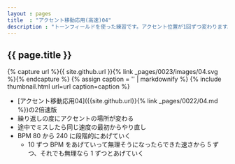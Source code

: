 ```yaml
---
layout : pages
title  : "アクセント移動応用(高速)04"
description : "トーンフィールドを使った練習です。アクセント位置が1回ずつ変わります。8分音符でもリズムよくきれいに鳴らせるように練習しましょう。"
---
```


## {{ page.title }}

{% capture url %}{{ site.github.url }}{% link _pages/0023/images/04.svg %}{% endcapture %}
{% assign caption = '' | markdownify %}
{% include thumbnail.html url=url caption=caption %}

* [アクセント移動応用04]({{site.github.url}}{% link _pages/0022/04.md %})の2倍速版
* 繰り返しの度にアクセントの場所が変わる
* 途中でミスしたら同じ速度の最初からやり直し
* BPM 80 から 240 に段階的にあげていく
  * 10 ずつ BPM をあげていって無理そうになったらできた速さから 5 ずつ、それでも無理なら 1 ずつとあげていく